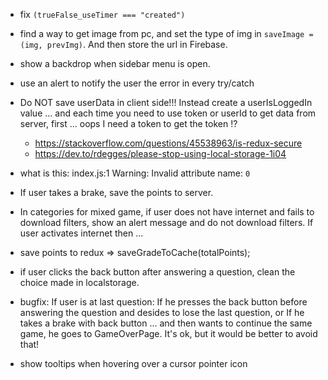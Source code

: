 - fix `(trueFalse_useTimer === "created")`
- find a way to get image from pc, and set the type of img in `saveImage = (img, prevImg)`. And then store the url in Firebase.

- show a backdrop when sidebar menu is open.
- use an alert to notify the user the error in every try/catch
- Do NOT save userData in client side!!! Instead create a userIsLoggedIn value ... and each time you need to use token or userId to get data from server, first ... oops I need a token to get the token !?
  - https://stackoverflow.com/questions/45538963/is-redux-secure
  - https://dev.to/rdegges/please-stop-using-local-storage-1i04
- what is this: index.js:1 Warning: Invalid attribute name: `0`
- If user takes a brake, save the points to server.
- In categories for mixed game, if user does not have internet and fails to download filters, show an alert message and do not download filters. If user activates internet then ...
- save points to redux => saveGradeToCache(totalPoints);
- if user clicks the back button after answering a question, clean the choice made in localstorage.
- bugfix: If user is at last question: If he presses the back button before answering the question and desides to lose the last question, or If he takes a brake with back button ... and then wants to continue the same game, he goes to GameOverPage. It's ok, but it would be better to avoid that!
- show tooltips when hovering over a cursor pointer icon
